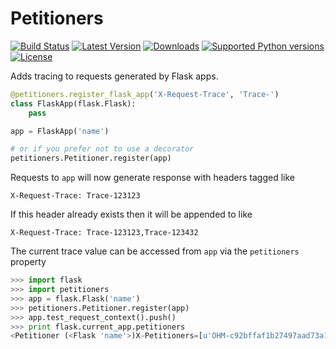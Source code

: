 # Petitioners

[![Build Status](https://secure.travis-ci.org/balanced/petitioners.png?branch=master)](http://travis-ci.org/balanced/petitioners) [![Latest Version](https://pypip.in/version/petitioners/badge.svg)](https://pypi.python.org/pypi/petitioners/) [![Downloads](https://pypip.in/download/petitioners/badge.svg)](https://pypi.python.org/pypi/petitioners/) [![Supported Python versions](https://pypip.in/py_versions/petitioners/badge.svg)](https://pypi.python.org/pypi/petitioners/) [![License](https://pypip.in/license/petitioners/badge.svg)](https://pypi.python.org/pypi/petitioners/)

Adds tracing to requests generated by Flask apps.

```python
@petitioners.register_flask_app('X-Request-Trace', 'Trace-')
class FlaskApp(flask.Flask):
    pass

app = FlaskApp('name')

# or if you prefer not to use a decorator
petitioners.Petitioner.register(app)
```

Requests to `app` will now generate response with headers tagged like

```
X-Request-Trace: Trace-123123
```

If this header already exists then it will be appended to like

```
X-Request-Trace: Trace-123123,Trace-123432
```

The current trace value can be accessed from `app` via the `petitioners` property

```python
>>> import flask
>>> import petitioners
>>> app = flask.Flask('name')
>>> petitioners.Petitioner.register(app)
>>> app.test_request_context().push()
>>> print flask.current_app.petitioners
<Petitioner (<Flask 'name'>)X-Petitioners=[u'OHM-c92bffaf1b27497aad73a1cb02b22059']>
```
